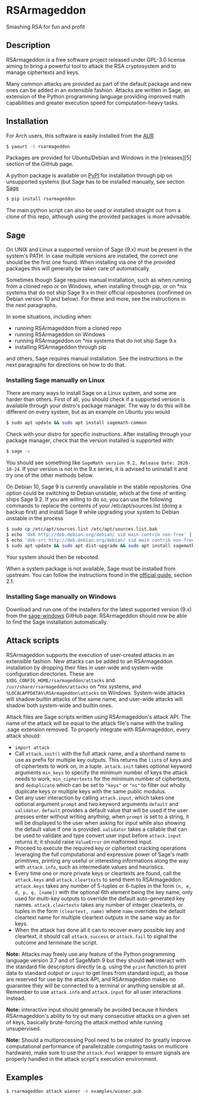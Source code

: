 # RSArmageddon

Smashing RSA for fun and profit

## Description

RSArmageddon is a free software project released under GPL-3.0 license
aiming to bring a powerful tool to attack the RSA cryptosystem and to
manage ciphertexts and keys.

Many common attacks are provided as part of the default package and new
ones can be added in an extensible fashion. Attacks are written in
Sage, an extension of the Python programming language providing improved
math capabilities and greater execution speed for computation-heavy
tasks.

## Installation

For Arch users, this software is easily installed from the [AUR][1]

```sh
$ yaourt -S rsarmageddon
```

Packages are provided for Ubuntu/Debian and Windows in the [releases][5]
section of the GitHub page.

A python package is available on [PyPI][2] for installation through pip
on unsupported systems (but Sage has to be installed manually, see
section [Sage](#Sage)

```sh
$ pip install rsarmageddon
```

The main python script can also be used or installed straight out from a
clone of this repo, although using the provided packages is more
advisable.

## Sage

On UNIX and Linux a supported version of Sage (9.x) must be present in
the system's PATH. In case multiple versions are installed, the correct
one should be the first one found. When installing via one of the
provided packages this will generally be taken care of automatically.

Sometimes though Sage requires manual installation, such as when running
from a cloned repo or on Windows, when installing through pip, or on
\*nix systems that do not ship Sage 9.x in their official repositories
(confirmed on Debian version 10 and below). For these and more, see the
instructions in the next paragraphs.

In some situations, including when:

* running RSArmageddon from a cloned repo
* running RSArmageddon on Windows
* running RSArmageddon on \*nix systems that do not ship Sage 9.x
* installing RSArmageddon through pip

and others, Sage requires manual installation. See the instructions in
the next paragraphs for directions on how to do that.

### Installing Sage manually on Linux

There are many ways to install Sage on a Linux system, and some are
harder than others. First of all, you should check if a supported
version is available through your distro's package manager. The way to
do this will be different on every system, but as an example on Ubuntu
you would

```sh
$ sudo apt update && sudo apt install sagemath-common
```

Check with your distro for specific instructions. After installing
through your package manager, check that the version installed is
supported with:

```sh
$ sage -v
```

You should see something like `SageMath version 9.2, Release Date:
2020-10-24`. If your version is not in the 9.x series, it is advised to
uninstall it and try one of the other methods below.

On Debian 10, Sage 9 is currently unavailable in the stable
repositories. One option could be switching to Debian unstable, which at
the time of writing ships Sage 9.2. If you are willing to do so, you can
use the following commands to replace the contents of your
/etc/apt/sources.list (doing a backup first) and install Sage 9 while
upgrading your system to Debian unstable in the process

```sh
$ sudo cp /etc/apt/sources.list /etc/apt/sources.list.bak
$ echo 'deb http://deb.debian.org/debian/ sid main contrib non-free' | sudo tee /etc/apt/sources.list
$ echo 'deb-src http://deb.debian.org/debian/ sid main contrib non-free' | sudo tee -a /etc/apt/sources.list
$ sudo apt update && sudo apt dist-upgrade && sudo apt install sagemath
```

Your system should then be rebooted.

When a system package is not available, Sage must be installed from
upstream. You can follow the instructions found in the [official
guide][3], section 2.1.

### Installing Sage manually on Windows

Download and run one of the installers for the latest supported version
(9.x) from the [sage-windows][4] GitHub page. RSArmageddon should now be
able to find the Sage installation automatically.

## Attack scripts

RSArmageddon supports the execution of user-created attacks in an
extensible fashion. New attacks can be added to an RSArmageddon
installation by dropping their files in user-wide and system-wide
configuration directories. These are
`$XDG_CONFIG_HOME/rsarmageddon/attacks` and
`/usr/share/rsarmageddon/attacks` on \*nix systems, and
`%LOCALAPPDATA%\RSArmageddon\attacks` on Windows. System-wide attacks
will shadow builtin attacks of the same name, and user-wide attacks will
shadow both system-wide and builtin ones.

Attack files are Sage scripts written using RSArmageddon's attack API.
The name of the attack will be equal to the attack file's name with the
trailing .sage extension removed. To properly integrate with
RSArmageddon, every attack should:

* `import attack`
* Call `attack.init()` with the full attack name, and a shorthand name
  to use as prefix for multiple key outputs. This returns the `list`s of
  keys and of ciphertexts to work on, in a tuple. `attack.init` takes
  optional keyword arguments `min_keys` to specify the minimum number of
  keys the attack needs to work, `min_ciphertexts` for the minimum
  number of ciphertexts, and `deduplicate` which can be set to `"keys"`
  or `"ns"` to filter out wholly duplicate keys or multiple keys with
  the same public modulus.
* Get any user interaction by calling `attack.input`, which takes one
  optional argument `prompt` and two keyword arguments `default` and
  `validator`. `default` provides a default value that will be used if
  the user presses enter without writing anything; when `prompt` is set
  to a string, it will be displayed to the user when asking for input
  while also showing the default value if one is provided. `validator`
  takes a callable that can be used to validate and type convert user
  input before `attack.input` returns it; it should raise `ValueError`
  on malformed input.
* Proceed to execute the required key or ciphertext cracking operations
  leveraging the full computational and expressive power of Sage's math
  primitives, printing any useful or interesting informations along the
  way with `attack.info`, such as intermediate values and heuristics.
* Every time one or more private keys or cleartexts are found, call the
  `attack.keys` and `attack.cleartexts` to send them to RSArmageddon.
  `attack.keys` takes any number of 5-tuples or 6-tuples in the form
  `(n, e, d, p, q, [name])` with the optional 6th element being the key
  name, only used for multi-key outputs to override the default
  auto-generated key names. `attack.cleartexts` takes any number of
  integer cleartexts, or tuples in the form `(cleartext, name)` where
  `name` overrides the default cleartext name for multiple cleartext
  outputs in the same way as for keys.
* When the attack has done all it can to recover every possible key and
  cleartext, it should call `attack.success` or `attack.fail` to signal
  the outcome and terminate the script.

**Note:** Attacks may freely use any feature of the Python programming
language version 3.7 and of SageMath 9 but they should **not** interact
with the standard file descriptors directly (e.g. using the `print`
function to print data to standard output or `input` to get lines from
standard input), as those are reserved for use by the attack API, and
RSArmageddon makes no guarantee they will be connected to a terminal or
anything sensible at all. Remember to use `attack.info` and
`attack.input` for all user interactions instead.

**Note:** interactive input should generally be avoided because it
hinders RSArmageddon's ability to try out many consecutive attacks on a
given set of keys, basically brute-forcing the attack method while
running unsupervised.

**Note:** Should a multiprocessing Pool need to be created (to greatly
improve computational performance of parallelizable computing tasks on
multicore hardware), make sure to use the `attack.Pool` wrapper to
ensure signals are properly handled in the attack script's execution
environment.

## Examples

```sh
$ rsarmageddon attack wiener -k examples/wiener.pub
```

[1]: https://aur.archlinux.org/
[2]: https://pypi.org/
[3]: https://doc.sagemath.org/pdf/en/installation/installation.pdf
[4]: https://github.com/sagemath/sage-windows/releases
